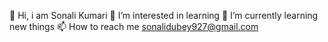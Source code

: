 👋 Hi, i am Sonali Kumari
👀 I’m interested in learning
🌱 I’m currently learning new things
📫 How to reach me sonalidubey927@gmail.com
